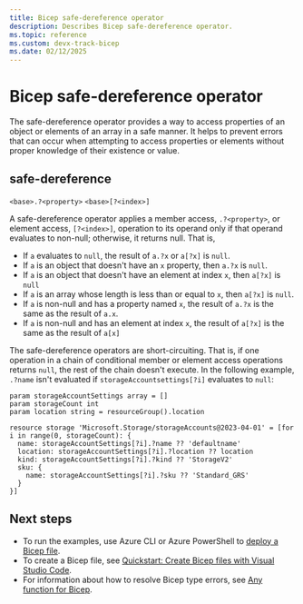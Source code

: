 ```yaml
---
title: Bicep safe-dereference operator
description: Describes Bicep safe-dereference operator.
ms.topic: reference
ms.custom: devx-track-bicep
ms.date: 02/12/2025
---
```


# Bicep safe-dereference operator

The safe-dereference operator provides a way to access properties of an object or elements of an array in a safe manner. It helps to prevent errors that can occur when attempting to access properties or elements without proper knowledge of their existence or value.

## safe-dereference

`<base>.?<property>`
`<base>[?<index>]`

A safe-dereference operator applies a member access, `.?<property>`, or element access, `[?<index>]`, operation to its operand only if that operand evaluates to non-null; otherwise, it returns null. That is,

- If `a` evaluates to `null`, the result of `a.?x` or `a[?x]` is `null`.
- If `a` is an object that doesn't have an `x` property, then `a.?x` is `null`.
- If `a` is an object that doesn't have an element at index `x`, then `a[?x]` is `null`
- If `a` is an array whose length is less than or equal to `x`, then `a[?x]` is `null`.
- If `a` is non-null and has a property named `x`, the result of `a.?x` is the same as the result of `a.x`.
- If `a` is non-null and has an element at index `x`, the result of `a[?x]` is the same as the result of `a[x]`

The safe-dereference operators are short-circuiting. That is, if one operation in a chain of conditional member or element access operations returns `null`, the rest of the chain doesn't execute. In the following example, `.?name` isn't evaluated if `storageAccountsettings[?i]` evaluates to `null`:

```bicep
param storageAccountSettings array = []
param storageCount int
param location string = resourceGroup().location

resource storage 'Microsoft.Storage/storageAccounts@2023-04-01' = [for i in range(0, storageCount): {
  name: storageAccountSettings[?i].?name ?? 'defaultname'
  location: storageAccountSettings[?i].?location ?? location
  kind: storageAccountSettings[?i].?kind ?? 'StorageV2'
  sku: {
    name: storageAccountSettings[?i].?sku ?? 'Standard_GRS'
  }
}]

```

## Next steps

- To run the examples, use Azure CLI or Azure PowerShell to [deploy a Bicep file](./quickstart-create-bicep-use-visual-studio-code.md#deploy-the-bicep-file).
- To create a Bicep file, see [Quickstart: Create Bicep files with Visual Studio Code](./quickstart-create-bicep-use-visual-studio-code.md).
- For information about how to resolve Bicep type errors, see [Any function for Bicep](./bicep-functions-any.md).
